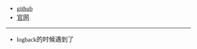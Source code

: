 <span  style="font-family: Simsun,serif; font-size: 17px; ">

- [github](https://github.com/janino-compiler/janino)
- [官网](http://janino-compiler.github.io/janino/)

---

- logback的时候遇到了

</span>